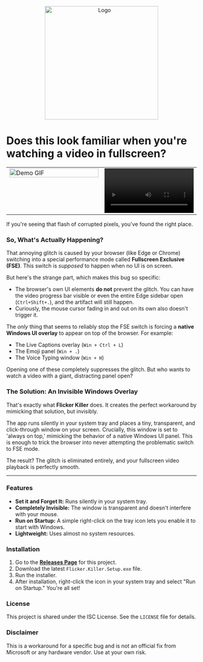 <p align="center">
  <img src="https://github.com/user-attachments/assets/6009dfc2-142f-4ac0-87a3-6998032c322c" alt="Logo" width="300">
</p>

# Does this look familiar when you're watching a video in fullscreen?

<table>
  <tr>
    <!-- Left Column: GIF -->
    <td style="width:50%; vertical-align: top;">
      <img src="https://github.com/user-attachments/assets/311b9823-738d-499d-95e4-f4d56400acd5" alt="Demo GIF" width="100%" />
    </td>
    <!-- Right Column: Video -->
    <td style="width:50%; vertical-align: top;">
      <video src="https://github.com/user-attachments/assets/ea8d8787-7e99-453f-8e41-863e03cb3363" controls width="100%">
        Your browser does not support the video tag.
      </video>
    </td>
  </tr>
</table>

If you're seeing that flash of corrupted pixels, you've found the right place.


### So, What's Actually Happening?

That annoying glitch is caused by your browser (like Edge or Chrome) switching into a special performance mode called **Fullscreen Exclusive (FSE)**. This switch is *supposed* to happen when no UI is on screen.

But here's the strange part, which makes this bug so specific:
*   The browser's own UI elements **do not** prevent the glitch. You can have the video progress bar visible or even the entire Edge sidebar open (`Ctrl+Shift+.`), and the artifact will still happen.
*   Curiously, the mouse cursor fading in and out on its own also doesn't trigger it.

The *only* thing that seems to reliably stop the FSE switch is forcing a **native Windows UI overlay** to appear on top of the browser. For example:
*   The Live Captions overlay (`Win + Ctrl + L`)
*   The Emoji panel (`Win + .`)
*   The Voice Typing window (`Win + H`)

Opening one of these completely suppresses the glitch. But who wants to watch a video with a giant, distracting panel open?

### The Solution: An Invisible Windows Overlay

That's exactly what **Flicker Killer** does. It creates the perfect workaround by mimicking that solution, but invisibly.

The app runs silently in your system tray and places a tiny, transparent, and click-through window on your screen. Crucially, this window is set to 'always on top,' mimicking the behavior of a native Windows UI panel. This is enough to trick the browser into never attempting the problematic switch to FSE mode.

The result? The glitch is eliminated entirely, and your fullscreen video playback is perfectly smooth.

---

### Features
*   **Set it and Forget It:** Runs silently in your system tray.
*   **Completely Invisible:** The window is transparent and doesn't interfere with your mouse.
*   **Run on Startup:** A simple right-click on the tray icon lets you enable it to start with Windows.
*   **Lightweight:** Uses almost no system resources.

### Installation
1.  Go to the [**Releases Page**](https://github.com/Andrematomer/flicker-killer/releases) for this project.
2.  Download the latest `Flicker.Killer.Setup.exe` file.
3.  Run the installer.
4.  After installation, right-click the icon in your system tray and select "Run on Startup." You're all set!

### License
This project is shared under the ISC License. See the `LICENSE` file for details.

### Disclaimer


This is a workaround for a specific bug and is not an official fix from Microsoft or any hardware vendor. Use at your own risk.
